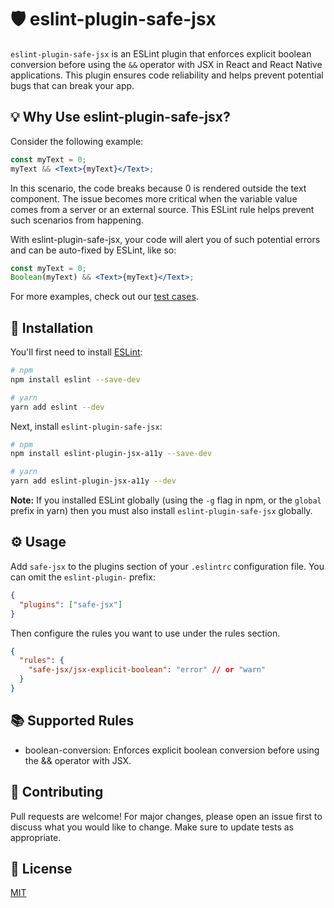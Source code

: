 # 🛡️ eslint-plugin-safe-jsx

`eslint-plugin-safe-jsx` is an ESLint plugin that enforces explicit boolean conversion before using the `&&` operator with JSX in React and React Native applications. This plugin ensures code reliability and helps prevent potential bugs that can break your app.

## 💡 Why Use eslint-plugin-safe-jsx?

Consider the following example:

```jsx
const myText = 0;
myText && <Text>{myText}</Text>;
```

In this scenario, the code breaks because 0 is rendered outside the text component. The issue becomes more critical when the variable value comes from a server or an external source. This ESLint rule helps prevent such scenarios from happening.

With eslint-plugin-safe-jsx, your code will alert you of such potential errors and can be auto-fixed by ESLint, like so:

```jsx
const myText = 0;
Boolean(myText) && <Text>{myText}</Text>;
```

For more examples, check out our [test cases](./src/rules/jsx-explicit-boolean.test.tsx).

## 🚀 Installation

You'll first need to install [ESLint](https://eslint.org/docs/latest/user-guide/getting-started):

```sh
# npm
npm install eslint --save-dev

# yarn
yarn add eslint --dev
```

Next, install `eslint-plugin-safe-jsx`:

```sh
# npm
npm install eslint-plugin-jsx-a11y --save-dev

# yarn
yarn add eslint-plugin-jsx-a11y --dev
```

**Note:** If you installed ESLint globally (using the `-g` flag in npm, or the `global` prefix in yarn) then you must also install `eslint-plugin-safe-jsx` globally.

## ⚙️ Usage

Add `safe-jsx` to the plugins section of your `.eslintrc` configuration file. You can omit the `eslint-plugin-` prefix:

```json
{
  "plugins": ["safe-jsx"]
}
```

Then configure the rules you want to use under the rules section.

```json
{
  "rules": {
    "safe-jsx/jsx-explicit-boolean": "error" // or "warn"
  }
}
```

## 📚 Supported Rules

- boolean-conversion: Enforces explicit boolean conversion before using the && operator with JSX.

## 🤝 Contributing

Pull requests are welcome! For major changes, please open an issue first to discuss what you would like to change. Make sure to update tests as appropriate.

## 📃 License

[MIT](./LICENSE)
